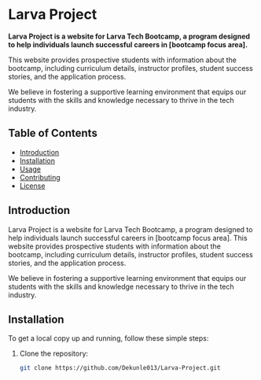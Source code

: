 # Larva Project

**Larva Project is a website for Larva Tech Bootcamp, a program designed to help individuals launch successful careers in [bootcamp focus area].** 

This website provides prospective students with information about the bootcamp, including curriculum details, instructor profiles, student success stories, and the application process.

We believe in fostering a supportive learning environment that equips our students with the skills and knowledge necessary to thrive in the tech industry.

## Table of Contents

- [Introduction](#introduction)
- [Installation](#installation)
- [Usage](#usage)
- [Contributing](#contributing)
- [License](#license)

## Introduction

Larva Project is a website for Larva Tech Bootcamp, a program designed to help individuals launch successful careers in [bootcamp focus area]. This website provides prospective students with information about the bootcamp, including curriculum details, instructor profiles, student success stories, and the application process.

We believe in fostering a supportive learning environment that equips our students with the skills and knowledge necessary to thrive in the tech industry.

## Installation

To get a local copy up and running, follow these simple steps:

1. Clone the repository:
   ```sh
   git clone https://github.com/Dekunle013/Larva-Project.git

